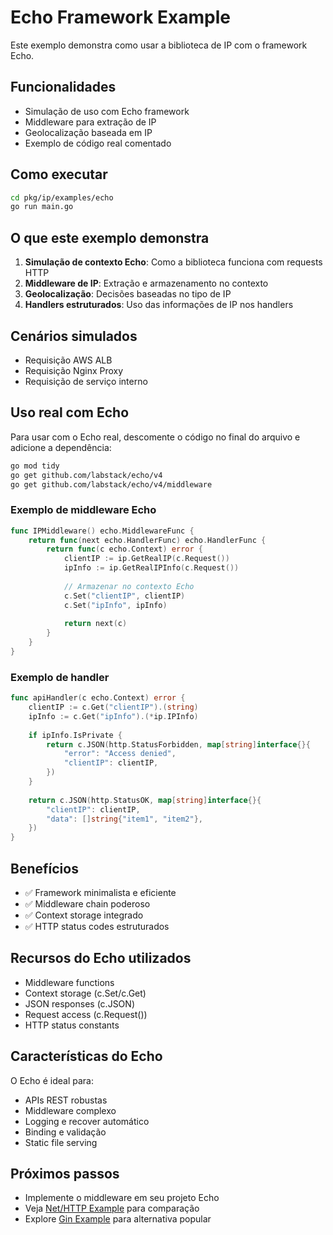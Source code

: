 # Echo Framework Example

Este exemplo demonstra como usar a biblioteca de IP com o framework Echo.

## Funcionalidades

- Simulação de uso com Echo framework
- Middleware para extração de IP
- Geolocalização baseada em IP
- Exemplo de código real comentado

## Como executar

```bash
cd pkg/ip/examples/echo
go run main.go
```

## O que este exemplo demonstra

1. **Simulação de contexto Echo**: Como a biblioteca funciona com requests HTTP
2. **Middleware de IP**: Extração e armazenamento no contexto
3. **Geolocalização**: Decisões baseadas no tipo de IP
4. **Handlers estruturados**: Uso das informações de IP nos handlers

## Cenários simulados

- Requisição AWS ALB
- Requisição Nginx Proxy
- Requisição de serviço interno

## Uso real com Echo

Para usar com o Echo real, descomente o código no final do arquivo e adicione a dependência:

```bash
go mod tidy
go get github.com/labstack/echo/v4
go get github.com/labstack/echo/v4/middleware
```

### Exemplo de middleware Echo

```go
func IPMiddleware() echo.MiddlewareFunc {
    return func(next echo.HandlerFunc) echo.HandlerFunc {
        return func(c echo.Context) error {
            clientIP := ip.GetRealIP(c.Request())
            ipInfo := ip.GetRealIPInfo(c.Request())
            
            // Armazenar no contexto Echo
            c.Set("clientIP", clientIP)
            c.Set("ipInfo", ipInfo)
            
            return next(c)
        }
    }
}
```

### Exemplo de handler

```go
func apiHandler(c echo.Context) error {
    clientIP := c.Get("clientIP").(string)
    ipInfo := c.Get("ipInfo").(*ip.IPInfo)
    
    if ipInfo.IsPrivate {
        return c.JSON(http.StatusForbidden, map[string]interface{}{
            "error": "Access denied",
            "clientIP": clientIP,
        })
    }
    
    return c.JSON(http.StatusOK, map[string]interface{}{
        "clientIP": clientIP,
        "data": []string{"item1", "item2"},
    })
}
```

## Benefícios

- ✅ Framework minimalista e eficiente
- ✅ Middleware chain poderoso
- ✅ Context storage integrado
- ✅ HTTP status codes estruturados

## Recursos do Echo utilizados

- Middleware functions
- Context storage (c.Set/c.Get)
- JSON responses (c.JSON)
- Request access (c.Request())
- HTTP status constants

## Características do Echo

O Echo é ideal para:
- APIs REST robustas
- Middleware complexo
- Logging e recover automático
- Binding e validação
- Static file serving

## Próximos passos

- Implemente o middleware em seu projeto Echo
- Veja [Net/HTTP Example](../nethttp/) para comparação
- Explore [Gin Example](../gin/) para alternativa popular
